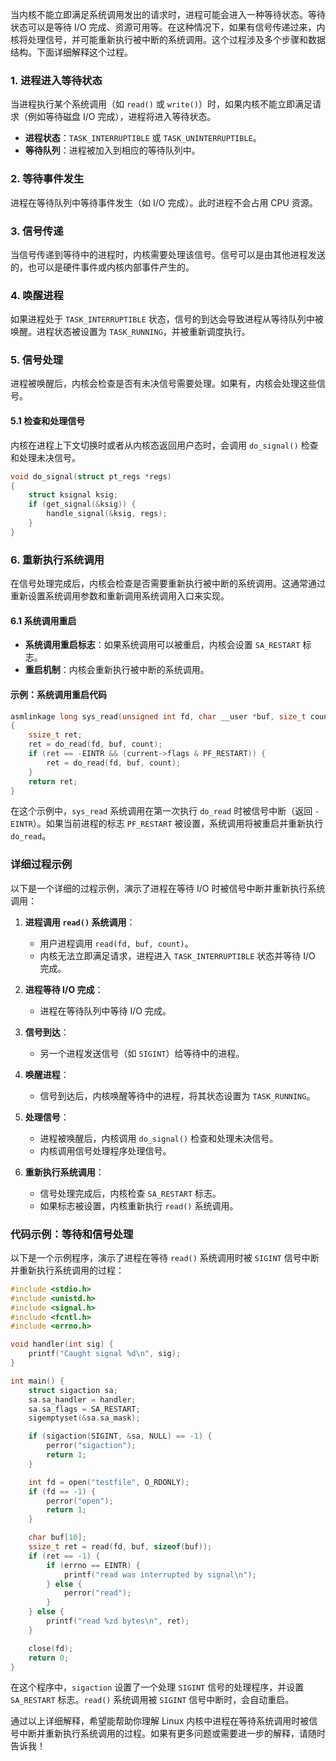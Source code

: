 当内核不能立即满足系统调用发出的请求时，进程可能会进入一种等待状态。等待状态可以是等待 I/O 完成、资源可用等。在这种情况下，如果有信号传递过来，内核将处理信号，并可能重新执行被中断的系统调用。这个过程涉及多个步骤和数据结构。下面详细解释这个过程。

### 1. 进程进入等待状态

当进程执行某个系统调用（如 `read()` 或 `write()`）时，如果内核不能立即满足请求（例如等待磁盘 I/O 完成），进程将进入等待状态。

- **进程状态**：`TASK_INTERRUPTIBLE` 或 `TASK_UNINTERRUPTIBLE`。
- **等待队列**：进程被加入到相应的等待队列中。

### 2. 等待事件发生

进程在等待队列中等待事件发生（如 I/O 完成）。此时进程不会占用 CPU 资源。

### 3. 信号传递

当信号传递到等待中的进程时，内核需要处理该信号。信号可以是由其他进程发送的，也可以是硬件事件或内核内部事件产生的。

### 4. 唤醒进程

如果进程处于 `TASK_INTERRUPTIBLE` 状态，信号的到达会导致进程从等待队列中被唤醒。进程状态被设置为 `TASK_RUNNING`，并被重新调度执行。

### 5. 信号处理

进程被唤醒后，内核会检查是否有未决信号需要处理。如果有，内核会处理这些信号。

#### 5.1 检查和处理信号

内核在进程上下文切换时或者从内核态返回用户态时，会调用 `do_signal()` 检查和处理未决信号。

```c
void do_signal(struct pt_regs *regs)
{
    struct ksignal ksig;
    if (get_signal(&ksig)) {
        handle_signal(&ksig, regs);
    }
}
```

### 6. 重新执行系统调用

在信号处理完成后，内核会检查是否需要重新执行被中断的系统调用。这通常通过重新设置系统调用参数和重新调用系统调用入口来实现。

#### 6.1 系统调用重启

- **系统调用重启标志**：如果系统调用可以被重启，内核会设置 `SA_RESTART` 标志。
- **重启机制**：内核会重新执行被中断的系统调用。

#### 示例：系统调用重启代码

```c
asmlinkage long sys_read(unsigned int fd, char __user *buf, size_t count)
{
    ssize_t ret;
    ret = do_read(fd, buf, count);
    if (ret == -EINTR && (current->flags & PF_RESTART)) {
        ret = do_read(fd, buf, count);
    }
    return ret;
}
```

在这个示例中，`sys_read` 系统调用在第一次执行 `do_read` 时被信号中断（返回 `-EINTR`）。如果当前进程的标志 `PF_RESTART` 被设置，系统调用将被重启并重新执行 `do_read`。

### 详细过程示例

以下是一个详细的过程示例，演示了进程在等待 I/O 时被信号中断并重新执行系统调用：

1. **进程调用 `read()` 系统调用**：
    - 用户进程调用 `read(fd, buf, count)`。
    - 内核无法立即满足请求，进程进入 `TASK_INTERRUPTIBLE` 状态并等待 I/O 完成。

2. **进程等待 I/O 完成**：
    - 进程在等待队列中等待 I/O 完成。

3. **信号到达**：
    - 另一个进程发送信号（如 `SIGINT`）给等待中的进程。

4. **唤醒进程**：
    - 信号到达后，内核唤醒等待中的进程，将其状态设置为 `TASK_RUNNING`。

5. **处理信号**：
    - 进程被唤醒后，内核调用 `do_signal()` 检查和处理未决信号。
    - 内核调用信号处理程序处理信号。

6. **重新执行系统调用**：
    - 信号处理完成后，内核检查 `SA_RESTART` 标志。
    - 如果标志被设置，内核重新执行 `read()` 系统调用。

### 代码示例：等待和信号处理

以下是一个示例程序，演示了进程在等待 `read()` 系统调用时被 `SIGINT` 信号中断并重新执行系统调用的过程：

```c
#include <stdio.h>
#include <unistd.h>
#include <signal.h>
#include <fcntl.h>
#include <errno.h>

void handler(int sig) {
    printf("Caught signal %d\n", sig);
}

int main() {
    struct sigaction sa;
    sa.sa_handler = handler;
    sa.sa_flags = SA_RESTART;
    sigemptyset(&sa.sa_mask);

    if (sigaction(SIGINT, &sa, NULL) == -1) {
        perror("sigaction");
        return 1;
    }

    int fd = open("testfile", O_RDONLY);
    if (fd == -1) {
        perror("open");
        return 1;
    }

    char buf[10];
    ssize_t ret = read(fd, buf, sizeof(buf));
    if (ret == -1) {
        if (errno == EINTR) {
            printf("read was interrupted by signal\n");
        } else {
            perror("read");
        }
    } else {
        printf("read %zd bytes\n", ret);
    }

    close(fd);
    return 0;
}
```

在这个程序中，`sigaction` 设置了一个处理 `SIGINT` 信号的处理程序，并设置 `SA_RESTART` 标志。`read()` 系统调用被 `SIGINT` 信号中断时，会自动重启。

通过以上详细解释，希望能帮助你理解 Linux 内核中进程在等待系统调用时被信号中断并重新执行系统调用的过程。如果有更多问题或需要进一步的解释，请随时告诉我！